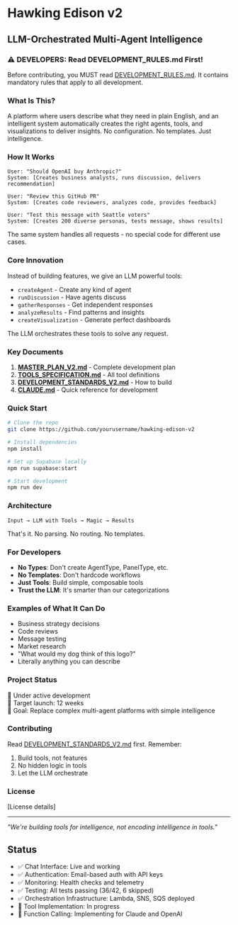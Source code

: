 # Hawking Edison v2
## LLM-Orchestrated Multi-Agent Intelligence

### ⚠️ DEVELOPERS: Read DEVELOPMENT_RULES.md First!
Before contributing, you MUST read [DEVELOPMENT_RULES.md](DEVELOPMENT_RULES.md). It contains mandatory rules that apply to all development.

### What Is This?
A platform where users describe what they need in plain English, and an intelligent system automatically creates the right agents, tools, and visualizations to deliver insights. No configuration. No templates. Just intelligence.

### How It Works
```
User: "Should OpenAI buy Anthropic?"
System: [Creates business analysts, runs discussion, delivers recommendation]

User: "Review this GitHub PR"  
System: [Creates code reviewers, analyzes code, provides feedback]

User: "Test this message with Seattle voters"
System: [Creates 200 diverse personas, tests message, shows results]
```

The same system handles all requests - no special code for different use cases.

### Core Innovation
Instead of building features, we give an LLM powerful tools:
- `createAgent` - Create any kind of agent
- `runDiscussion` - Have agents discuss  
- `gatherResponses` - Get independent responses
- `analyzeResults` - Find patterns and insights
- `createVisualization` - Generate perfect dashboards

The LLM orchestrates these tools to solve any request.

### Key Documents
1. **[MASTER_PLAN_V2.md](MASTER_PLAN_V2.md)** - Complete development plan
2. **[TOOLS_SPECIFICATION.md](TOOLS_SPECIFICATION.md)** - All tool definitions
3. **[DEVELOPMENT_STANDARDS_V2.md](DEVELOPMENT_STANDARDS_V2.md)** - How to build
4. **[CLAUDE.md](CLAUDE.md)** - Quick reference for development

### Quick Start
```bash
# Clone the repo
git clone https://github.com/yourusername/hawking-edison-v2

# Install dependencies
npm install

# Set up Supabase locally
npm run supabase:start

# Start development
npm run dev
```

### Architecture
```
Input → LLM with Tools → Magic → Results
```

That's it. No parsing. No routing. No templates.

### For Developers
- **No Types**: Don't create AgentType, PanelType, etc.
- **No Templates**: Don't hardcode workflows
- **Just Tools**: Build simple, composable tools
- **Trust the LLM**: It's smarter than our categorizations

### Examples of What It Can Do
- Business strategy decisions
- Code reviews
- Message testing
- Market research
- "What would my dog think of this logo?"
- Literally anything you can describe

### Project Status
🚧 Under active development  
📅 Target launch: 12 weeks  
🎯 Goal: Replace complex multi-agent platforms with simple intelligence

### Contributing
Read [DEVELOPMENT_STANDARDS_V2.md](DEVELOPMENT_STANDARDS_V2.md) first. Remember:
1. Build tools, not features
2. No hidden logic in tools
3. Let the LLM orchestrate

### License
[License details]

---

*"We're building tools for intelligence, not encoding intelligence in tools."*

## Status

- ✅ Chat Interface: Live and working
- ✅ Authentication: Email-based auth with API keys
- ✅ Monitoring: Health checks and telemetry
- ✅ Testing: All tests passing (36/42, 6 skipped)
- ✅ Orchestration Infrastructure: Lambda, SNS, SQS deployed
- 🚧 Tool Implementation: In progress
- 🚧 Function Calling: Implementing for Claude and OpenAI
